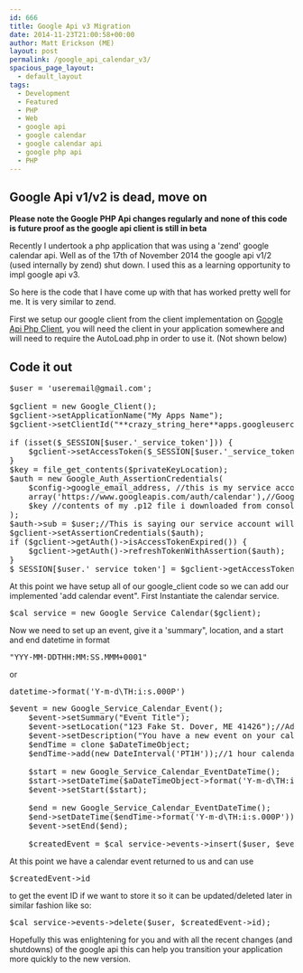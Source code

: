 ```yaml
---
id: 666
title: Google Api v3 Migration
date: 2014-11-23T21:00:58+00:00
author: Matt Erickson (ME)
layout: post
permalink: /google_api_calendar_v3/
spacious_page_layout:
  - default_layout
tags:
  - Development
  - Featured
  - PHP
  - Web
  - google api
  - google calendar
  - google calendar api
  - google php api
  - PHP
---
```

## Google Api v1/v2 is dead, move on

**Please note the Google PHP Api changes regularly and none of this code is future proof as the google api client is still in beta**  

  
Recently I undertook a php application that was using a 'zend' google calendar api. Well as of the 17th of November 2014 the google api v1/2 (used internally by zend) shut down. I used this as a learning opportunity to impl google api v3.   

  
So here is the code that I have come up with that has worked pretty well for me. It is very similar to zend.   

  
First we setup our google client from the client implementation on <a href="https://github.com/google/google-api-php-client" title="Google-Api-Php-Client" target="_blank">Google Api Php Client</a>, you will need the client in your application somewhere and will need to require the AutoLoad.php in order to use it. (Not shown below) 

## Code it out

<pre class="brush: php; title: ; notranslate" title="">$user = 'useremail@gmail.com';
   
$gclient = new Google_Client();
$gclient->setApplicationName("My Apps Name");
$gclient->setClientId("**crazy_string_here**apps.googleusercontent.com");

if (isset($_SESSION[$user.'_service_token'])) {
	$gclient->setAccessToken($_SESSION[$user.'_service_token']);
}
$key = file_get_contents($privateKeyLocation);
$auth = new Google_Auth_AssertionCredentials(
	$config->google_email_address, //this is my service account email **crazy_string_here**@developer.gserviceaccount.com
	array('https://www.googleapis.com/auth/calendar'),//Google calendar permissions
	$key //contents of my .p12 file i downloaded from console.developers.google.com
);
$auth->sub = $user;//This is saying our service account will be acting as the sub user
$gclient->setAssertionCredentials($auth);
if ($gclient->getAuth()->isAccessTokenExpired()) {
	$gclient->getAuth()->refreshTokenWithAssertion($auth);
}
$_SESSION[$user.'_service_token'] = $gclient->getAccessToken();
</pre> At this point we have setup all of our google_client code so we can add our implemented 'add calendar event". First Instantiate the calendar service. 

<pre class="brush: php; title: ; notranslate" title="">$cal_service = new Google_Service_Calendar($gclient);
</pre> Now we need to set up an event, give it a 'summary", location, and a start and end datetime in format 

<pre class="brush: php; title: ; notranslate" title="">"YYY-MM-DDTHH:MM:SS.MMM+0001"
</pre> or 

<pre class="brush: php; title: ; notranslate" title="">datetime->format('Y-m-d\TH:i:s.000P')
</pre>

<pre class="brush: php; title: ; notranslate" title="">$event = new Google_Service_Calendar_Event();
	$event->setSummary("Event Title");
	$event->setLocation("123 Fake St. Dover, ME 41426");//Address City, State Zip
	$event->setDescription("You have a new event on your calendar!");
	$endTime = clone $aDateTimeObject;
	$endTime->add(new DateInterval('PT1H'));//1 hour calendar event
	
	$start = new Google_Service_Calendar_EventDateTime();
	$start->setDateTime($aDateTimeObject->format('Y-m-d\TH:i:s.000P'));
	$event->setStart($start);
					
	$end = new Google_Service_Calendar_EventDateTime();
	$end->setDateTime($endTime->format('Y-m-d\TH:i:s.000P'));
	$event->setEnd($end);
					
	$createdEvent = $cal_service->events->insert($user, $event);
</pre> At this point we have a calendar event returned to us and can use 

<pre class="brush: php; title: ; notranslate" title="">$createdEvent->id
</pre> to get the event ID if we want to store it so it can be updated/deleted later in similar fashion like so: 

<pre class="brush: php; title: ; notranslate" title="">$cal_service->events->delete($user, $createdEvent->id);
</pre> Hopefully this was enlightening for you and with all the recent changes (and shutdowns) of the google api this can help you transition your application more quickly to the new version.